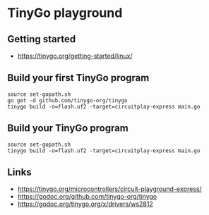 # TinyGo playground

## Getting started 

- https://tinygo.org/getting-started/linux/


## Build your first TinyGo program 

```shell
source set-gopath.sh
go get -d github.com/tinygo-org/tinygo
tinygo build -o=flash.uf2 -target=circuitplay-express main.go
```

## Build your TinyGo program

```shell
source set-gopath.sh
tinygo build -o=flash.uf2 -target=circuitplay-express main.go
```

## Links

- https://tinygo.org/microcontrollers/circuit-playground-express/
- https://godoc.org/github.com/tinygo-org/tinygo
- https://godoc.org/tinygo.org/x/drivers/ws2812
